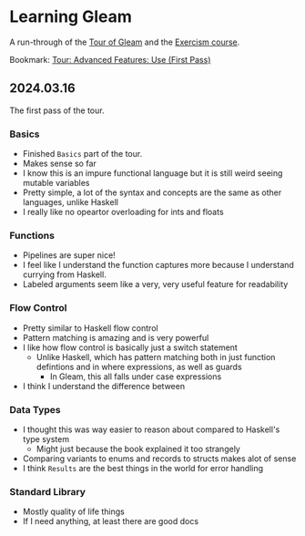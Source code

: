 # Learning Gleam

A run-through of the [Tour of Gleam](https://tour.gleam.run) and the [Exercism course](https://exercism.org/tracks/gleam).

Bookmark: [Tour: Advanced Features: Use (First Pass)](https://tour.gleam.run/advanced-features/use/)

## 2024.03.16

The first pass of the tour.

### Basics

* Finished `Basics` part of the tour.
* Makes sense so far
* I know this is an impure functional language but it is still weird seeing mutable variables
* Pretty simple, a lot of the syntax and concepts are the same as other languages, unlike Haskell
* I really like no opeartor overloading for ints and floats

### Functions

* Pipelines are super nice!
* I feel like I understand the function captures more because I understand currying from Haskell.
* Labeled arguments seem like a very, very useful feature for readability

### Flow Control

* Pretty similar to Haskell flow control
* Pattern matching is amazing and is very powerful
* I like how flow control is basically just a switch statement
  * Unlike Haskell, which has pattern matching both in just function defintions and in where expressions, as well as guards
    * In Gleam, this all falls under case expressions
* I think I understand the difference between

### Data Types

* I thought this was way easier to reason about compared to Haskell's type system
  * Might just because the book explained it too strangely
* Comparing variants to enums and records to structs makes alot of sense
* I think `Results` are the best things in the world for error handling

### Standard Library

* Mostly quality of life things
* If I need anything, at least there are good docs